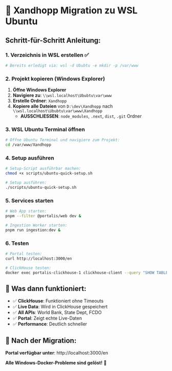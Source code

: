 # 🚀 Xandhopp Migration zu WSL Ubuntu

## Schritt-für-Schritt Anleitung:

### 1. Verzeichnis in WSL erstellen ✅
```bash
# Bereits erledigt via: wsl -d Ububtu -e mkdir -p /var/www
```

### 2. Projekt kopieren (Windows Explorer)
1. **Öffne Windows Explorer**
2. **Navigiere zu**: `\\wsl.localhost\Ububtu\var\www`
3. **Erstelle Ordner**: `Xandhopp`
4. **Kopiere alle Dateien** von `D:\dev\Xandhopp` nach `\\wsl.localhost\Ububtu\var\www\Xandhopp`
   - **AUSSCHLIESSEN**: `node_modules`, `.next`, `dist`, `.git` Ordner

### 3. WSL Ubuntu Terminal öffnen
```bash
# Öffne Ubuntu Terminal und navigiere zum Projekt:
cd /var/www/Xandhopp
```

### 4. Setup ausführen
```bash
# Setup-Script ausführbar machen:
chmod +x scripts/ubuntu-quick-setup.sh

# Setup ausführen:
./scripts/ubuntu-quick-setup.sh
```

### 5. Services starten
```bash
# Web App starten:
pnpm --filter @portalis/web dev &

# Ingestion Worker starten:
pnpm run ingestion:dev &
```

### 6. Testen
```bash
# Portal testen:
curl http://localhost:3000/en

# ClickHouse testen:
docker exec portalis-clickhouse-1 clickhouse-client --query "SHOW TABLES FROM portalis"
```

## 🎯 Was dann funktioniert:

- ✅ **ClickHouse**: Funktioniert ohne Timeouts
- ✅ **Live Data**: Wird in ClickHouse gespeichert
- ✅ **All APIs**: World Bank, State Dept, FCDO
- ✅ **Portal**: Zeigt echte Live-Daten
- ✅ **Performance**: Deutlich schneller

## 🌟 Nach der Migration:

**Portal verfügbar unter**: http://localhost:3000/en

**Alle Windows-Docker-Probleme sind gelöst!** 🎉
